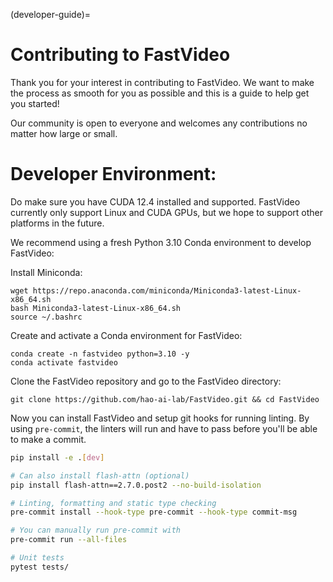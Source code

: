 (developer-guide)=

# Contributing to FastVideo

Thank you for your interest in contributing to FastVideo. We want to make the process as smooth for you as possible and this is a guide to help get you started!

Our community is open to everyone and welcomes any contributions no matter how large or small.

# Developer Environment:
Do make sure you have CUDA 12.4 installed and supported. FastVideo currently only support Linux and CUDA GPUs, but we hope to support other platforms in the future.

We recommend using a fresh Python 3.10 Conda environment to develop FastVideo:

Install Miniconda:

```
wget https://repo.anaconda.com/miniconda/Miniconda3-latest-Linux-x86_64.sh
bash Miniconda3-latest-Linux-x86_64.sh
source ~/.bashrc
```

Create and activate a Conda environment for FastVideo:

```
conda create -n fastvideo python=3.10 -y
conda activate fastvideo
```

Clone the FastVideo repository and go to the FastVideo directory:

```
git clone https://github.com/hao-ai-lab/FastVideo.git && cd FastVideo

```

Now you can install FastVideo and setup git hooks for running linting. By using `pre-commit`, the linters will run and have to pass before you'll be able to make a commit.

```bash
pip install -e .[dev]

# Can also install flash-attn (optional)
pip install flash-attn==2.7.0.post2 --no-build-isolation 

# Linting, formatting and static type checking
pre-commit install --hook-type pre-commit --hook-type commit-msg

# You can manually run pre-commit with
pre-commit run --all-files

# Unit tests
pytest tests/
```
